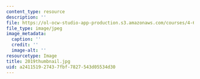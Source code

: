 ```yaml
---
content_type: resource
description: ''
file: https://ol-ocw-studio-app-production.s3.amazonaws.com/courses/4-614-religious-architecture-and-islamic-cultures-fall-2002/a241151927437fbf7827543d05534d30_2019thumbnail.jpg
file_type: image/jpeg
image_metadata:
  caption: ''
  credit: ''
  image-alt: ''
resourcetype: Image
title: 2019thumbnail.jpg
uid: a2411519-2743-7fbf-7827-543d05534d30
---
```

